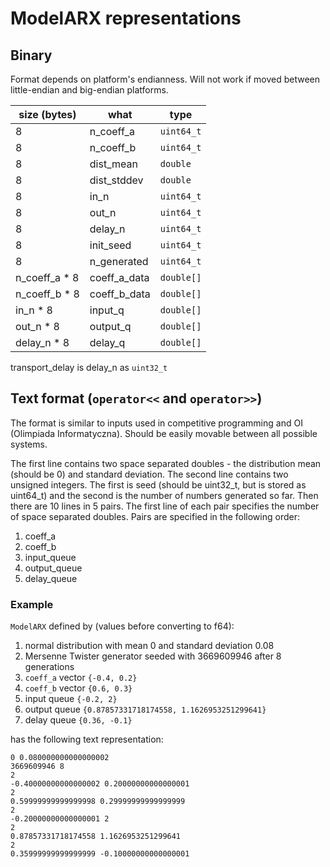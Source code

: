 # ModelARX representations

## Binary

Format depends on platform's endianness. Will not work if moved between little-endian and big-endian platforms.

| size (bytes) | what | type |
| ------------ | ---- | ---- |
| 8 | n_coeff_a | `uint64_t` |
| 8 | n_coeff_b | `uint64_t` |
| 8 | dist_mean | `double` |
| 8 | dist_stddev | `double` |
| 8 | in_n | `uint64_t` |
| 8 | out_n | `uint64_t` |
| 8 | delay_n | `uint64_t` |
| 8 | init_seed | `uint64_t` |
| 8 | n_generated | `uint64_t` |
| n_coeff_a * 8 | coeff_a_data | `double[]` |
| n_coeff_b * 8 | coeff_b_data | `double[]` |
| in_n * 8 | input_q | `double[]` |
| out_n * 8 | output_q | `double[]` |
| delay_n * 8 | delay_q | `double[]` |

transport_delay is delay_n as `uint32_t`

## Text format (`operator<<` and `operator>>`)

The format is similar to inputs used in competitive programming and OI (Olimpiada Informatyczna). Should be easily movable between all possible systems.

The first line contains two space separated doubles - the distribution mean (should be 0) and standard deviation. The second line contains two unsigned integers. The first is seed (should be uint32_t, but is stored as uint64_t) and the second is the number of numbers generated so far. Then there are 10 lines in 5 pairs. The first line of each pair specifies the number of space separated doubles. Pairs are specified in the following order:

1. coeff_a
2. coeff_b
3. input_queue
4. output_queue
5. delay_queue

### Example

`ModelARX` defined by (values before converting to f64):

1. normal distribution with mean 0 and standard deviation 0.08
2. Mersenne Twister generator seeded with 3669609946 after 8 generations
3. `coeff_a` vector `{-0.4, 0.2}`
4. `coeff_b` vector `{0.6, 0.3}`
5. input queue `{-0.2, 2}`
6. output queue `{0.87857331718174558, 1.1626953251299641}`
7. delay queue `{0.36, -0.1}`

has the following text representation:

```
0 0.080000000000000002
3669609946 8
2
-0.40000000000000002 0.20000000000000001
2
0.59999999999999998 0.29999999999999999
2
-0.20000000000000001 2
2
0.87857331718174558 1.1626953251299641
2
0.35999999999999999 -0.10000000000000001

```
